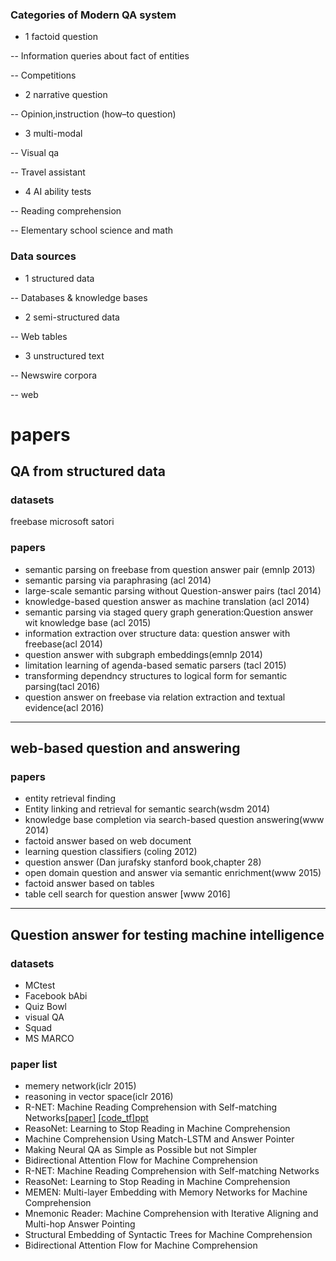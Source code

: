 ### Categories of Modern QA system

- 1 factoid question

 -- Information queries about fact of entities
 
 -- Competitions
 
- 2 narrative question

 -- Opinion,instruction (how–to question)
- 3 multi-modal

-- Visual qa

-- Travel assistant

- 4 AI ability tests

 -- Reading comprehension
 
 -- Elementary school science and math
 
### Data sources

- 1 structured data

 -- Databases & knowledge bases
 
- 2 semi-structured data

 -- Web tables
 
- 3 unstructured text

 -- Newswire corpora
 
 -- web
 
# papers
##  QA from structured data
### datasets
freebase
microsoft satori
### papers
- semantic parsing on freebase  from question answer pair (emnlp 2013)
- semantic parsing via paraphrasing (acl 2014)
- large-scale semantic parsing without Question-answer pairs (tacl 2014)
- knowledge-based question answer as machine translation (acl 2014)
- semantic parsing via staged query graph generation:Question answer wit knowledge base (acl 2015)
- information extraction over structure data: question answer with freebase(acl 2014)
- question answer with subgraph embeddings(emnlp 2014)
- limitation learning of agenda-based sematic parsers (tacl 2015)
- transforming dependncy structures to logical form for semantic parsing(tacl 2016)
- question answer on freebase via relation extraction and textual evidence(acl 2016)
 ---
## web-based question and answering 
### papers
- entity retrieval finding
- Entity linking and retrieval for semantic search(wsdm 2014)
- knowledge base completion via search-based question answering(www 2014)
- factoid answer based on web document
- learning question classifiers (coling 2012)
- question answer (Dan jurafsky  stanford book,chapter 28) 
- open domain question and answer via semantic enrichment(www 2015)
- factoid answer based on tables
- table cell search for question answer [www 2016]
 ---
## Question answer for testing machine intelligence
### datasets
- MCtest
- Facebook bAbi
- Quiz Bowl
- visual QA
- Squad
- MS MARCO
### paper list
- memery network(iclr 2015)
- reasoning in vector space(iclr 2016)
- R-NET: Machine Reading Comprehension with Self-matching Networks[[paper]](https://www.microsoft.com/en-us/research/wp-content/uploads/2017/05/r-net.pdf) [[code_tf]](https://github.com/YerevaNN/R-NET-in-Keras)[ppt](./ppt/R_net_lixinsu.pptx)
- ReasoNet: Learning to Stop Reading in Machine Comprehension
- Machine Comprehension Using Match-LSTM and Answer Pointer
- Making Neural QA as Simple as Possible but not Simpler	
- Bidirectional Attention Flow for Machine Comprehension
- R-NET: Machine Reading Comprehension with Self-matching Networks 
- ReasoNet: Learning to Stop Reading in Machine Comprehension
- MEMEN: Multi-layer Embedding with Memory Networks for Machine Comprehension
- Mnemonic Reader: Machine Comprehension with Iterative Aligning and Multi-hop Answer Pointing
- Structural Embedding of Syntactic Trees for Machine Comprehension
- Bidirectional Attention Flow for Machine Comprehension



